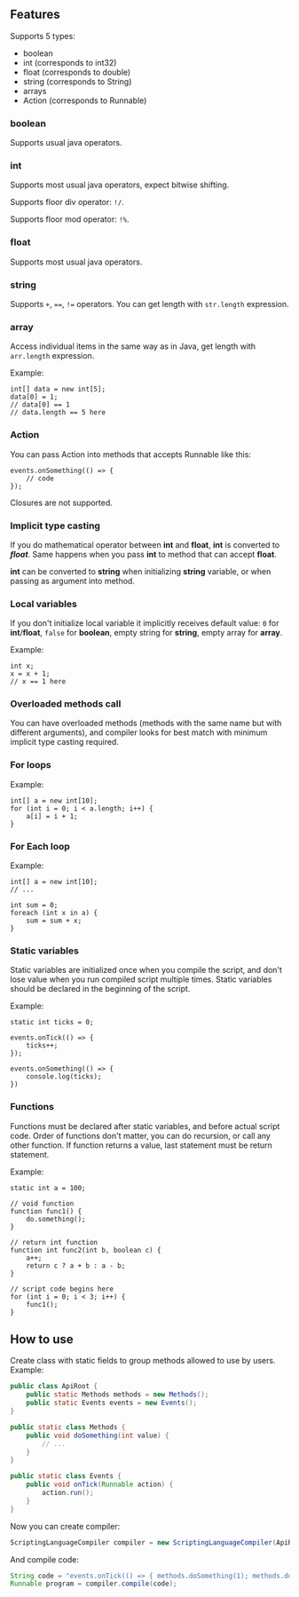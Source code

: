 ## Features

Supports 5 types:
- boolean
- int (corresponds to int32)
- float (corresponds to double)
- string (corresponds to String)
- arrays
- Action (corresponds to Runnable)

### boolean

Supports usual java operators.

### int

Supports most usual java operators, expect bitwise shifting.

Supports floor div operator: `!/`.

Supports floor mod operator: `!%`.

### float

Supports most usual java operators.

### string

Supports `+`, `==`, `!=` operators. You can get length with `str.length` expression.

### array

Access individual items in the same way as in Java, get length with `arr.length` expression.

Example:
```
int[] data = new int[5];
data[0] = 1;
// data[0] == 1
// data.length == 5 here
```

### Action

You can pass Action into methods that accepts Runnable like this:
```
events.onSomething(() => {
    // code
});
```

Closures are not supported.

### Implicit type casting

If you do mathematical operator between **int** and **float**, **int** is converted to ***float***. Same happens when you pass **int** to method that can accept **float**.

**int** can be converted to **string** when initializing **string** variable, or when passing as argument into method.

### Local variables

If you don't initialize local variable it implicitly receives default value: `0` for **int**/**float**, `false` for **boolean**, empty string for **string**, empty array for **array**.

Example:
```
int x;
x = x + 1;
// x == 1 here
```

### Overloaded methods call

You can have overloaded methods (methods with the same name but with different arguments), and compiler looks for best match with minimum implicit type casting required.

### For loops

Example:
```
int[] a = new int[10];
for (int i = 0; i < a.length; i++) {
    a[i] = i + 1;
}
```

### For Each loop

Example:
```
int[] a = new int[10];
// ...

int sum = 0;
foreach (int x in a) {
    sum = sum + x;
}
```

### Static variables

Static variables are initialized once when you compile the script, and don't lose value when you run compiled script multiple times. Static variables should be declared in the beginning of the script.

Example:
```
static int ticks = 0;

events.onTick(() => {
    ticks++;
});

events.onSomething(() => {
    console.log(ticks);
})
```

### Functions

Functions must be declared after static variables, and before actual script code. Order of functions don't matter, you can do recursion, or call any other function. If function returns a value, last statement must be return statement.

Example:
```
static int a = 100;

// void function
function func1() {
    do.something();
}

// return int function
function int func2(int b, boolean c) {
    a++;
    return c ? a + b : a - b;
}

// script code begins here
for (int i = 0; i < 3; i++) {
    func1();
}
```

## How to use

Create class with static fields to group methods allowed to use by users. Example:
```java
public class ApiRoot {
    public static Methods methods = new Methods();
    public static Events events = new Events();
}

public static class Methods {
    public void doSomething(int value) {
        // ...
    }
}

public static class Events {
    public void onTick(Runnable action) {
        action.run();
    }
}
```

Now you can create compiler:
```java
ScriptingLanguageCompiler compiler = new ScriptingLanguageCompiler(ApiRoot.class);
```

And compile code:
```java
String code = "events.onTick(() => { methods.doSomething(1); methods.doSomething(2); });"
Runnable program = compiler.compile(code);
```
